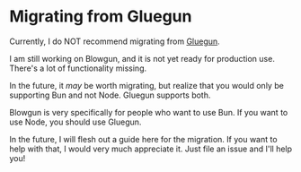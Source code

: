 # Migrating from Gluegun

Currently, I do NOT recommend migrating from [Gluegun](https://github.com/infinitered/gluegun).

I am still working on Blowgun, and it is not yet ready for production use. There's a lot of functionality missing.

In the future, it _may_ be worth migrating, but realize that you would only be supporting Bun and not Node. Gluegun supports both.

Blowgun is very specifically for people who want to use Bun. If you want to use Node, you should use Gluegun.

In the future, I will flesh out a guide here for the migration. If you want to help with that, I would very much appreciate it. Just file an issue and I'll help you!
